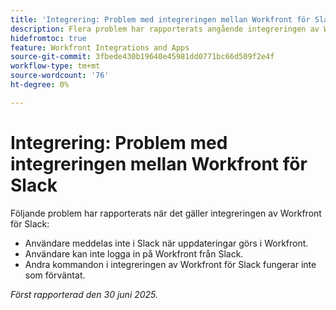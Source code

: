 ```yaml
---
title: 'Integrering: Problem med integreringen mellan Workfront för Slack'
description: Flera problem har rapporterats angående integreringen av Workfront för Slack.
hidefromtoc: true
feature: Workfront Integrations and Apps
source-git-commit: 3fbede430b19640e45981dd0771bc66d509f2e4f
workflow-type: tm+mt
source-wordcount: '76'
ht-degree: 0%

---
```



# Integrering: Problem med integreringen mellan Workfront för Slack

Följande problem har rapporterats när det gäller integreringen av Workfront för Slack:

* Användare meddelas inte i Slack när uppdateringar görs i Workfront.
* Användare kan inte logga in på Workfront från Slack.
* Andra kommandon i integreringen av Workfront för Slack fungerar inte som förväntat.

_Först rapporterad den 30 juni 2025._
